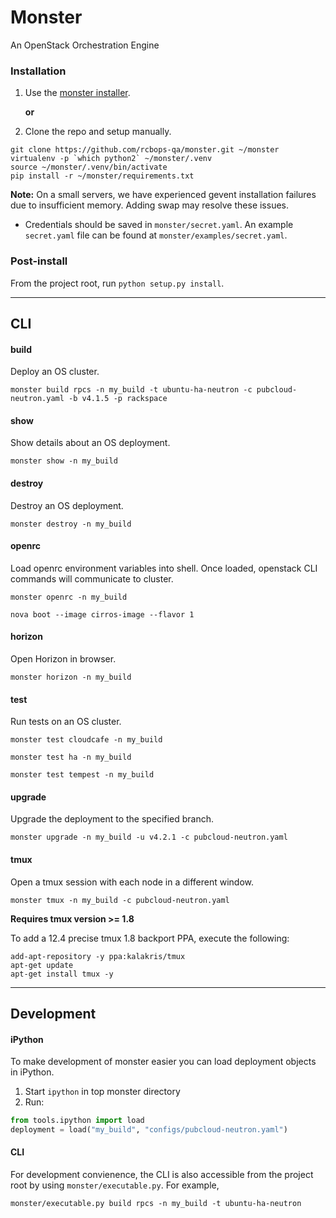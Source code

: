 # Monster

An OpenStack Orchestration Engine

### Installation
1. Use the [monster installer](https://github.com/rcbops-qa/monster-installer.git).

   **or**

2. Clone the repo and setup manually.
```
git clone https://github.com/rcbops-qa/monster.git ~/monster
virtualenv -p `which python2` ~/monster/.venv
source ~/monster/.venv/bin/activate
pip install -r ~/monster/requirements.txt
```

**Note:** On a small servers, we have experienced gevent installation failures due to insufficient memory. Adding swap
may resolve these issues.

- Credentials should be saved in `monster/secret.yaml`.  An example `secret.yaml` file can be found at `monster/examples/secret.yaml`.

### Post-install

From the project root, run `python setup.py install`.

---------------------------------------

## CLI

#### build
Deploy an OS cluster.

```
monster build rpcs -n my_build -t ubuntu-ha-neutron -c pubcloud-neutron.yaml -b v4.1.5 -p rackspace
```

#### show
Show details about an OS deployment.

```
monster show -n my_build
```

#### destroy
Destroy an OS deployment.

```
monster destroy -n my_build
```

#### openrc
Load openrc environment variables into shell. Once loaded,
openstack CLI commands will communicate to cluster.

```
monster openrc -n my_build
```

```
nova boot --image cirros-image --flavor 1
```

#### horizon
Open Horizon in browser.

```
monster horizon -n my_build
```

#### test
Run tests on an OS cluster.

```
monster test cloudcafe -n my_build
```
```
monster test ha -n my_build
```
```
monster test tempest -n my_build
```

#### upgrade
Upgrade the deployment to the specified branch.

```
monster upgrade -n my_build -u v4.2.1 -c pubcloud-neutron.yaml
```

#### tmux
Open a tmux session with each node in a different window.

```
monster tmux -n my_build -c pubcloud-neutron.yaml
```

**Requires tmux version >= 1.8**

To add a 12.4 precise tmux 1.8 backport PPA, execute the following:

```
add-apt-repository -y ppa:kalakris/tmux
apt-get update
apt-get install tmux -y
```

---------------------------------------

## Development

#### iPython
To make development of monster easier you can load deployment objects in iPython.

1. Start `ipython` in top monster directory
2. Run:
```python
from tools.ipython import load
deployment = load("my_build", "configs/pubcloud-neutron.yaml")
```

#### CLI

For development convienence, the CLI is also accessible from the project root by using `monster/executable.py`.  For example,
```
monster/executable.py build rpcs -n my_build -t ubuntu-ha-neutron
```
